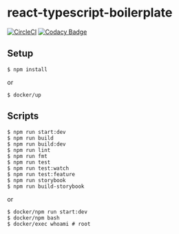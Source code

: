 # react-typescript-boilerplate

[![CircleCI](https://circleci.com/gh/Kento75/react-typescript-boilerplate.svg?style=svg)](https://circleci.com/gh/Kento75/react-typescript-boilerplate)
[![Codacy Badge](https://api.codacy.com/project/badge/Grade/b5e6ccc84421424db40a6cf209f2aa2c)](https://www.codacy.com/app/Kento75/react-typescript-boilerplate?utm_source=github.com&amp;utm_medium=referral&amp;utm_content=Kento75/react-typescript-boilerplate&amp;utm_campaign=Badge_Grade)

## Setup

```
$ npm install
```

or

```
$ docker/up
```

## Scripts

```
$ npm run start:dev
$ npm run build
$ npm run build:dev
$ npm run lint
$ npm run fmt
$ npm run test
$ npm run test:watch
$ npm run test:feature
$ npm run storybook
$ npm run build-storybook
```

or

```
$ docker/npm run start:dev
$ docker/npm bash
$ docker/exec whoami # root
```
